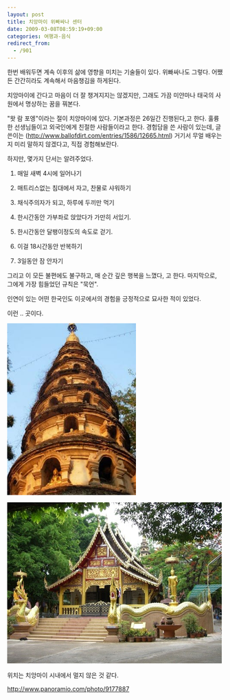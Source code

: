 ```yaml
---
layout: post
title: 치앙마이 위빠싸나 센터
date: 2009-03-08T08:59:19+09:00
categories: 여행과-음식
redirect_from:
  - /901
---
```


한번 배워두면 계속 이후의 삶에 영향을 미치는 기술들이 있다. 위빠싸나도 그렇다. 어쨌든 간간히라도 계속해서 마음챙김을 하게된다.

치앙마이에 간다고 마음이 더 잘 챙겨지지는 않겠지만, 그래도 가끔 미얀마나 태국의 사원에서 명상하는 꿈을 꿔본다.

"왓 람 포엥"이라는 절이 치앙마이에 있다. 기본과정은 26일간 진행된다,고 한다. 훌륭한 선생님들이고 외국인에게 친절한 사람들이라고 한다. 경험담을 쓴 사람이 있는데, 글쓴이는 (<a href="http://www.ballofdirt.com/entries/1586/12665.html">http://www.ballofdirt.com/entries/1586/12665.html</a>) 거기서 무얼 배우는지 미리 말하지 않겠다고, 직접 경험해보란다.

하지만, 몇가지 단서는 알려주었다.

1. 매일 새벽 4시에 일어나기

2. 매트리스없는 침대에서 자고, 찬물로 샤워하기

3. 채식주의자가 되고, 하루에 두끼만 먹기

4. 한시간동안 가부좌로 앉았다가 가만히 서있기.

4. 한시간동안 달팽이정도의 속도로 걷기.

5. 이걸 18시간동안 반복하기

6. 3일동안 잠 안자기

그리고 이 모든 불편에도 불구하고, 매 순간 깊은 행복을 느꼈다, 고 한다. 마지막으로, 그에게 가장 힘들었던 규칙은 "묵언".

인연이 있는 어떤 한국인도 이곳에서의 경험을 긍정적으로 묘사한 적이 있었다.

이런 .. 곳이다.

![ ](/assets/media/uploads_1_cfile24.uf.12164B0C49B30A13417C8F.jpg)

![ ](/assets/media/uploads_1_cfile24.uf.121CF90D49B30A1B0FB937.jpg)

위치는 치앙마이 시내에서 멀지 않은 것 같다.

<a href="http://www.panoramio.com/photo/9177887">http://www.panoramio.com/photo/9177887</a>
